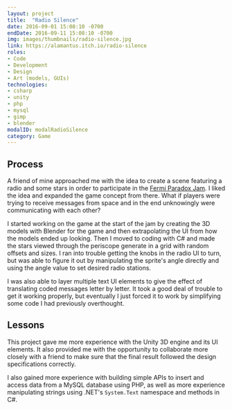```yaml
---
layout: project
title:  "Radio Silence"
date: 2016-09-01 15:08:10 -0700
endDate: 2016-09-11 15:08:10 -0700
img: images/thumbnails/radio-silence.jpg
link: https://alamantus.itch.io/radio-silence
roles:
- Code
- Development
- Design
- Art (models, GUIs)
technologies:
- csharp
- unity
- php
- mysql
- gimp
- blender
modalID: modalRadioSilence
category: Game
---
```

## Process

A friend of mine approached me with the idea to create a scene featuring a radio
and some stars in order to participate in the [Fermi Paradox Jam](https://itch.io/jam/fermi-paradox-jam).
I liked the idea and expanded the game concept from there. What if players were trying
to receive messages from space and in the end unknowingly were communicating with
each other?

I started working on the game at the start of the jam by creating the 3D models with
Blender for the game and then extrapolating the UI from how the models ended up
looking. Then I moved to coding with C# and made the stars viewed through the
periscope generate in a grid with random offsets and sizes. I ran into trouble
getting the knobs in the radio UI to turn, but was able to figure it out by
manipulating the sprite's angle directly and using the angle value to set desired
radio stations.

I was also able to layer multiple text UI elements to give the
effect of translating coded messages letter by letter. It took a good deal of trouble
to get it working properly, but eventually I just forced it to work by simplifying
some code I had previously overthought.

## Lessons

This project gave me more experience with the Unity 3D engine and its UI elements.
It also provided me with the opportunity to collaborate more closely with a friend
to make sure that the final result followed the design specifications correctly.

I also gained more experience with building simple APIs to insert and access data
from a MySQL database using PHP, as well as more experience manipulating strings
using .NET's `System.Text` namespace and methods in C#.